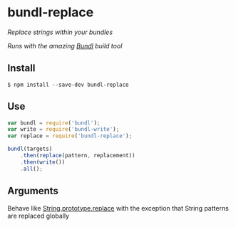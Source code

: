 # bundl-replace

*Replace strings within your bundles*

*Runs with the amazing [Bundl](https://github.com/seebigs/bundl) build tool*

## Install

```
$ npm install --save-dev bundl-replace
```

## Use

```js
var bundl = require('bundl');
var write = require('bundl-write');
var replace = require('bundl-replace');

bundl(targets)
    .then(replace(pattern, replacement))
    .then(write())
    .all();
```

## Arguments

Behave like [String.prototype.replace](https://developer.mozilla.org/en-US/docs/Web/JavaScript/Reference/Global_Objects/String/replace) with the exception that String patterns are replaced globally
